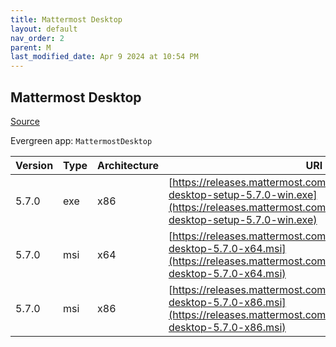 ```yaml
---
title: Mattermost Desktop
layout: default
nav_order: 2
parent: M
last_modified_date: Apr 9 2024 at 10:54 PM
---
```


## Mattermost Desktop

[Source](https://github.com/mattermost/desktop)

Evergreen app: `MattermostDesktop`

| Version | Type | Architecture | URI                                                                                                                                                                          |
| ------- | ---- | ------------ | ---------------------------------------------------------------------------------------------------------------------------------------------------------------------------- |
| 5.7.0   | exe  | x86          | [https://releases.mattermost.com/desktop/5.7.0/mattermost-desktop-setup-5.7.0-win.exe](https://releases.mattermost.com/desktop/5.7.0/mattermost-desktop-setup-5.7.0-win.exe) |
| 5.7.0   | msi  | x64          | [https://releases.mattermost.com/desktop/5.7.0/mattermost-desktop-5.7.0-x64.msi](https://releases.mattermost.com/desktop/5.7.0/mattermost-desktop-5.7.0-x64.msi)             |
| 5.7.0   | msi  | x86          | [https://releases.mattermost.com/desktop/5.7.0/mattermost-desktop-5.7.0-x86.msi](https://releases.mattermost.com/desktop/5.7.0/mattermost-desktop-5.7.0-x86.msi)             |
